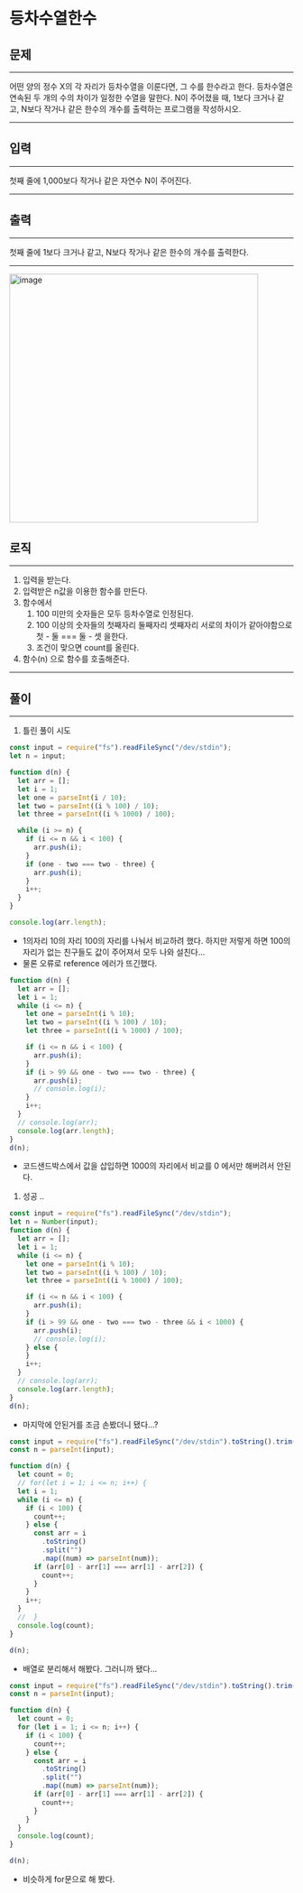 # 등차수열한수

## 문제

---

어떤 양의 정수 X의 각 자리가 등차수열을 이룬다면, 그 수를 한수라고 한다. 등차수열은 연속된 두 개의 수의 차이가 일정한 수열을 말한다. N이 주어졌을 때, 1보다 크거나 같고, N보다 작거나 같은 한수의 개수를 출력하는 프로그램을 작성하시오.

---

## 입력

---

첫째 줄에 1,000보다 작거나 같은 자연수 N이 주어진다.

---

## 출력

---

첫째 줄에 1보다 크거나 같고, N보다 작거나 같은 한수의 개수를 출력한다.

---

<img width="441" alt="image" src="https://user-images.githubusercontent.com/82592845/171417691-5cb1b56e-227d-4662-b122-27aaca226fe1.png">

## 로직

---

1. 입력을 받는다.
2. 입력받은 n값을 이용한 함수를 만든다.
3. 함수에서
   1. 100 미만의 숫자들은 모두 등차수열로 인정된다.
   2. 100 이상의 숫자들의 첫째자리 둘째자리 셋째자리 서로의 차이가 같아야함으로 첫 - 둘 === 둘 - 셋 을한다.
   3. 조건이 맞으면 count를 올린다.
4. 함수(n) 으로 함수를 호출해준다.

---

## 풀이

---

1. 틀린 풀이 시도

```jsx
const input = require("fs").readFileSync("/dev/stdin");
let n = input;

function d(n) {
  let arr = [];
  let i = 1;
  let one = parseInt(i / 10);
  let two = parseInt((i % 100) / 10);
  let three = parseInt((i % 1000) / 100);

  while (i >= n) {
    if (i <= n && i < 100) {
      arr.push(i);
    }
    if (one - two === two - three) {
      arr.push(i);
    }
    i++;
  }
}

console.log(arr.length);
```

- 1의자리 10의 자리 100의 자리를 나눠서 비교하려 했다. 하지만 저렇게 하면 100의 자리가 없는 친구들도 값이 주어져서 모두 나와 설친다...
- 물론 오류로 reference 에러가 뜨긴했다.

```jsx
function d(n) {
  let arr = [];
  let i = 1;
  while (i <= n) {
    let one = parseInt(i % 10);
    let two = parseInt((i % 100) / 10);
    let three = parseInt((i % 1000) / 100);

    if (i <= n && i < 100) {
      arr.push(i);
    }
    if (i > 99 && one - two === two - three) {
      arr.push(i);
      // console.log(i);
    }
    i++;
  }
  // console.log(arr);
  console.log(arr.length);
}
d(n);
```

- 코드샌드박스에서 값을 삽입하면 1000의 자리에서 비교를 0 에서만 해버려서 안된다.

1. 성공 ..

```jsx
const input = require("fs").readFileSync("/dev/stdin");
let n = Number(input);
function d(n) {
  let arr = [];
  let i = 1;
  while (i <= n) {
    let one = parseInt(i % 10);
    let two = parseInt((i % 100) / 10);
    let three = parseInt((i % 1000) / 100);

    if (i <= n && i < 100) {
      arr.push(i);
    }
    if (i > 99 && one - two === two - three && i < 1000) {
      arr.push(i);
      // console.log(i);
    } else {
    }
    i++;
  }
  // console.log(arr);
  console.log(arr.length);
}
d(n);
```

- 마지막에 안된거를 조금 손봤더니 됐다...?

```jsx
const input = require("fs").readFileSync("/dev/stdin").toString().trim();
const n = parseInt(input);

function d(n) {
  let count = 0;
  // for(let i = 1; i <= n; i++) {
  let i = 1;
  while (i <= n) {
    if (i < 100) {
      count++;
    } else {
      const arr = i
        .toString()
        .split("")
        .map((num) => parseInt(num));
      if (arr[0] - arr[1] === arr[1] - arr[2]) {
        count++;
      }
    }
    i++;
  }
  //  }
  console.log(count);
}

d(n);
```

- 배열로 분리해서 해봤다. 그러니까 됐다...

```jsx
const input = require("fs").readFileSync("/dev/stdin").toString().trim();
const n = parseInt(input);

function d(n) {
  let count = 0;
  for (let i = 1; i <= n; i++) {
    if (i < 100) {
      count++;
    } else {
      const arr = i
        .toString()
        .split("")
        .map((num) => parseInt(num));
      if (arr[0] - arr[1] === arr[1] - arr[2]) {
        count++;
      }
    }
  }
  console.log(count);
}

d(n);
```

- 비슷하게 for문으로 해 봤다.
